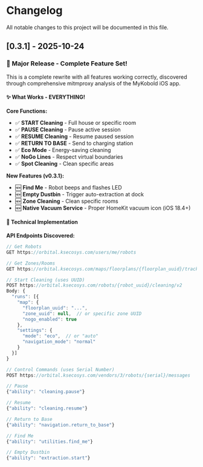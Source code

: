 # Changelog

All notable changes to this project will be documented in this file.

## [0.3.1] - 2025-10-24

### 🎉 Major Release - Complete Feature Set!

This is a complete rewrite with all features working correctly, discovered through comprehensive mitmproxy analysis of the MyKobold iOS app.

#### ✨ What Works - EVERYTHING!

**Core Functions:**
- ✅ **START Cleaning** - Full house or specific room
- ✅ **PAUSE Cleaning** - Pause active session
- ✅ **RESUME Cleaning** - Resume paused session
- ✅ **RETURN TO BASE** - Send to charging station
- ✅ **Eco Mode** - Energy-saving cleaning
- ✅ **NoGo Lines** - Respect virtual boundaries
- ✅ **Spot Cleaning** - Clean specific areas

**New Features (v0.3.1):**
- 🆕 **Find Me** - Robot beeps and flashes LED
- 🆕 **Empty Dustbin** - Trigger auto-extraction at dock
- 🆕 **Zone Cleaning** - Clean specific rooms
- 🆕 **Native Vacuum Service** - Proper HomeKit vacuum icon (iOS 18.4+)

#### 🔧 Technical Implementation

**API Endpoints Discovered:**

```javascript
// Get Robots
GET https://orbital.ksecosys.com/users/me/robots

// Get Zones/Rooms
GET https://orbital.ksecosys.com/maps/floorplans/{floorplan_uuid}/tracks

// Start Cleaning (uses UUID)
POST https://orbital.ksecosys.com/robots/{robot_uuid}/cleaning/v2
Body: {
  "runs": [{
    "map": {
      "floorplan_uuid": "...",
      "zone_uuid": null,  // or specific zone UUID
      "nogo_enabled": true
    },
    "settings": {
      "mode": "eco",  // or "auto"
      "navigation_mode": "normal"
    }
  }]
}

// Control Commands (uses Serial Number)
POST https://orbital.ksecosys.com/vendors/3/robots/{serial}/messages

// Pause
{"ability": "cleaning.pause"}

// Resume
{"ability": "cleaning.resume"}

// Return to Base
{"ability": "navigation.return_to_base"}

// Find Me
{"ability": "utilities.find_me"}

// Empty Dustbin
{"ability": "extraction.start"}
